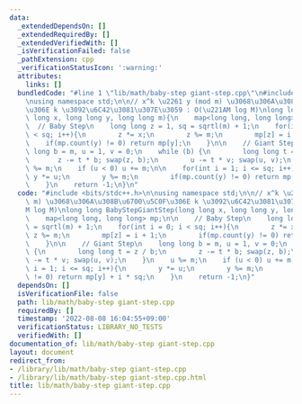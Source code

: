 ```yaml
---
data:
  _extendedDependsOn: []
  _extendedRequiredBy: []
  _extendedVerifiedWith: []
  _isVerificationFailed: false
  _pathExtension: cpp
  _verificationStatusIcon: ':warning:'
  attributes:
    links: []
  bundledCode: "#line 1 \"lib/math/baby-step giant-step.cpp\"\n#include <bits/stdc++.h>\n\
    \nusing namespace std;\n\n// x^k \u2261 y (mod m) \u3068\u306A\u308B\u6700\u5C0F\
    \u306E k \u3092\u6C42\u3081\u307E\u3059 : O(\u221AM log M)\nlong long BabyStepGiantStep(long\
    \ long x, long long y, long long m){\n    map<long long, long long> mp;\n\n  \
    \  // Baby Step\n    long long z = 1, sq = sqrtl(m) + 1;\n    for(int i = 0; i\
    \ < sq; i++){\n        z *= x;\n        z %= m;\n        mp[z] = i + 1;\n    \
    \    if(mp.count(y) != 0) return mp[y];\n    }\n\n    // Giant Step\n    long\
    \ long b = m, u = 1, v = 0;\n    while (b) {\n        long long t = z / b;\n \
    \       z -= t * b; swap(z, b);\n        u -= t * v; swap(u, v);\n    }\n    u\
    \ %= m;\n    if (u < 0) u += m;\n\n    for(int i = 1; i <= sq; i++){\n       \
    \ y *= u;\n        y %= m;\n        if(mp.count(y) != 0) return mp[y] + i * sq;\n\
    \    }\n    return -1;\n}\n"
  code: "#include <bits/stdc++.h>\n\nusing namespace std;\n\n// x^k \u2261 y (mod\
    \ m) \u3068\u306A\u308B\u6700\u5C0F\u306E k \u3092\u6C42\u3081\u307E\u3059 : O(\u221A\
    M log M)\nlong long BabyStepGiantStep(long long x, long long y, long long m){\n\
    \    map<long long, long long> mp;\n\n    // Baby Step\n    long long z = 1, sq\
    \ = sqrtl(m) + 1;\n    for(int i = 0; i < sq; i++){\n        z *= x;\n       \
    \ z %= m;\n        mp[z] = i + 1;\n        if(mp.count(y) != 0) return mp[y];\n\
    \    }\n\n    // Giant Step\n    long long b = m, u = 1, v = 0;\n    while (b)\
    \ {\n        long long t = z / b;\n        z -= t * b; swap(z, b);\n        u\
    \ -= t * v; swap(u, v);\n    }\n    u %= m;\n    if (u < 0) u += m;\n\n    for(int\
    \ i = 1; i <= sq; i++){\n        y *= u;\n        y %= m;\n        if(mp.count(y)\
    \ != 0) return mp[y] + i * sq;\n    }\n    return -1;\n}"
  dependsOn: []
  isVerificationFile: false
  path: lib/math/baby-step giant-step.cpp
  requiredBy: []
  timestamp: '2022-08-08 16:04:55+09:00'
  verificationStatus: LIBRARY_NO_TESTS
  verifiedWith: []
documentation_of: lib/math/baby-step giant-step.cpp
layout: document
redirect_from:
- /library/lib/math/baby-step giant-step.cpp
- /library/lib/math/baby-step giant-step.cpp.html
title: lib/math/baby-step giant-step.cpp
---
```

